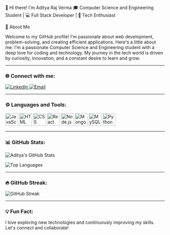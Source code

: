 👋 Hi there! I'm Aditya Raj Verma
🎓 Computer Science and Engineering Student | 💻 Full Stack Developer | 🚀 Tech Enthusiast

🌟 About Me

Welcome to my GitHub profile! I'm passionate about web development, problem-solving, and creating efficient applications. Here's a little about me:
I'm a passionate Computer Science and Engineering student with a deep love for coding and technology. My journey in the tech world is driven by curiosity, innovation, and a constant desire to learn and grow.



---

### 🌐 Connect with me:

<p align="left">
  <a href="https://www.linkedin.com/in/adityarajverma547/" target="_blank">
    <img src="https://img.shields.io/badge/LinkedIn-0077B5?style=for-the-badge&logo=linkedin&logoColor=white" alt="LinkedIn"/>
  </a>
  <a href="mailto:adityarajv473@gmail.com">
    <img src="https://img.shields.io/badge/Email-D14836?style=for-the-badge&logo=gmail&logoColor=white" alt="Email"/>
  </a>
</p>

---

### ⚙️ Languages and Tools:

<p align="left">
  <img src="https://cdn.jsdelivr.net/gh/devicons/devicon/icons/javascript/javascript-original.svg" height="40" alt="JavaScript" />
  <img src="https://cdn.jsdelivr.net/gh/devicons/devicon/icons/html5/html5-original.svg" height="40" alt="HTML" />
  <img src="https://cdn.jsdelivr.net/gh/devicons/devicon/icons/css3/css3-original.svg" height="40" alt="CSS" />
  <img src="https://cdn.jsdelivr.net/gh/devicons/devicon/icons/react/react-original.svg" height="40" alt="React" />
  <img src="https://cdn.jsdelivr.net/gh/devicons/devicon/icons/nodejs/nodejs-original.svg" height="40" alt="Node.js" />
  <img src="https://cdn.jsdelivr.net/gh/devicons/devicon/icons/mongodb/mongodb-original.svg" height="40" alt="MongoDB" />
  <img src="https://cdn.jsdelivr.net/gh/devicons/devicon/icons/mysql/mysql-original.svg" height="40" alt="MySQL" />
  <img src="https://cdn.jsdelivr.net/gh/devicons/devicon/icons/python/python-original.svg" height="40" alt="Python" />
</p>

---

### 📊 GitHub Stats:

![Aditya's GitHub Stats](https://github-readme-stats.vercel.app/api?username=adityarajverma547&show_icons=true&theme=dark&count_private=true)

![Top Languages](https://github-readme-stats.vercel.app/api/top-langs/?username=adityarajverma547&layout=compact&theme=dark)

---


### 🔥 GitHub Streak:

![GitHub Streak](https://github-readme-streak-stats.herokuapp.com/?user=adityarajverma547&theme=dark)

---


### 💡 Fun Fact:
I love exploring new technologies and continuously improving my skills. Let's connect and collaborate!




